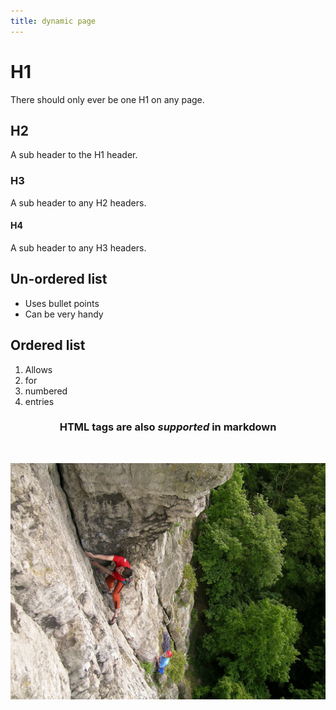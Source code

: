 ```yaml
---
title: dynamic page
---
```


# H1

There should only ever be one H1 on any page.

## H2

A sub header to the H1 header.

### H3

A sub header to any H2 headers.

#### H4

A sub header to any H3 headers.

## Un-ordered list

- Uses bullet points
- Can be very handy

## Ordered list

1. Allows
2. for
3. numbered
4. entries

<center><h3>HTML tags are also <i>supported</i> in markdown</h3></center>
<br/>

![](../images/329144.jpeg)
